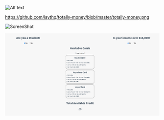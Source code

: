 ![Alt text](/blob/master/totally-money.png"?raw=true)

https://github.com/laythq/totally-money/blob/master/totally-money.png

![ScreenShot](https://raw.github.com/laythq/totally-money/master/totally-money.png)

![](https://raw.githubusercontent.com/laythq/totally-money/master/totally-money.png)


